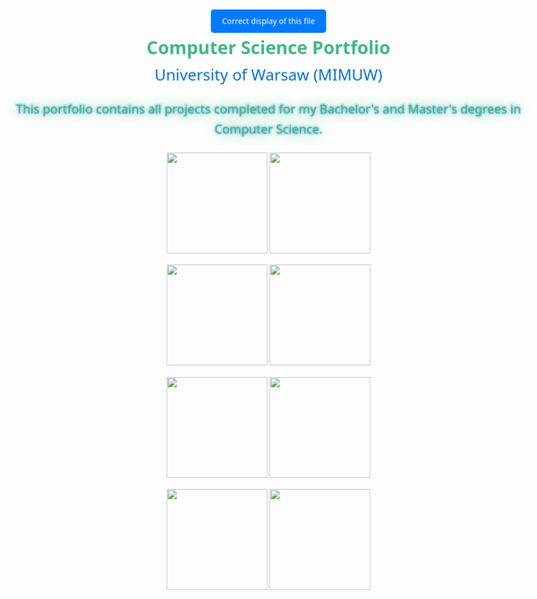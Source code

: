 <!DOCTYPE html>
<html lang="en">
<head>
<meta charset="UTF-8">
<meta name="viewport" content="width=device-width, initial-scale=1.0">
<title>University Diploma Projects</title>
<style>
  body {
    font-family: 'Segoe UI', Tahoma, Geneva, Verdana, sans-serif;
    color: #41b883;
    line-height: 1.6;
    padding: 20px;
    max-width: 100%;
    margin: auto;
    background: url("back.jpg");
  }
  header {
    text-align: center;
    margin-bottom: 25px;
    font-size: 22px;
  }
  .header-title {
    font-size: 32px;
    font-weight: bold;
  }
  .university-name {
    font-size: 28px;
    color: #0072CE;
  }
  header > p {
    text-shadow: 0 0 1em #41b883, 0 0 0.2em #0072CE;
  }
</style>
</head>
<body>
   <center><a href="https://students.mimuw.edu.pl/~gz418494/README.html" role="button" style="display: inline-block; padding: 10px 20px; text-align: center; text-decoration: none; color: white; background-color: #007bff; border: none; border-radius: 5px; cursor: pointer;">
  Correct display of this file</a></center>
  <header>
    <div class="header-title">Computer Science Portfolio</div>
    <div class="university-name">University of Warsaw (MIMUW)</div>
    <p>This portfolio contains all projects completed for my Bachelor's and Master's degrees in Computer Science.</p>
  </header>
  
<p align="center">
    <img height=180 src="https://github-readme-stats.vercel.app/api/pin/?username=gbzaleski&repo=ASD-combined&cache_seconds=86400&theme=vue-dark">
    <img height=180 src="https://github-readme-stats.vercel.app/api/pin/?username=gbzaleski&repo=DE-1-Elections&cache_seconds=86400&theme=vue-dark">
</p>

<p align="center">
    <img height=180 src="https://github-readme-stats.vercel.app/api/pin/?username=gbzaleski&repo=JPP-2-Lautaro-Interpreter&cache_seconds=86400&theme=vue-dark">
    <img height=180 src="https://github-readme-stats.vercel.app/api/pin/?username=gbzaleski&repo=MRJP-2-Latte-Compiler&cache_seconds=86400&theme=vue-dark">
</p>

<p align="center">
    <img height=180 src="https://github-readme-stats.vercel.app/api/pin/?username=gbzaleski&repo=HPC-Combined&cache_seconds=86400&theme=vue-dark">
    <img height=180 src="https://github-readme-stats.vercel.app/api/pin/?username=gbzaleski&repo=LDI-Combined&cache_seconds=86400&theme=vue-dark">
</p>

<p align="center">
    <img height=180 src="https://github-readme-stats.vercel.app/api/pin/?username=gbzaleski&repo=JNP3-Instagram&cache_seconds=86400&theme=vue-dark">
    <img height=180 src="https://github-readme-stats.vercel.app/api/pin/?username=gbzaleski&repo=SK-2-Worms-Screen-Game&cache_seconds=86400&theme=vue-dark">
</p>

</body>
</html>

